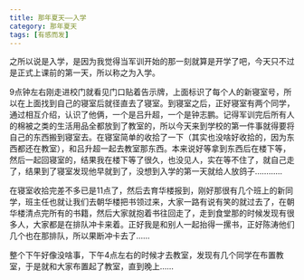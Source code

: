 ```yaml
---
title: 那年夏天——入学
category: 那年夏天
tags: [有感而发]
---
```


之所以说是入学，是因为我觉得当军训开始的那一刻就算是开学了吧，今天只不过是正式上课前的第一天，所以称之为入学。

9点钟左右刚走进校门就看见门口贴着告示牌，上面标识了每个人的新寝室号，所以在上面找到自己的寝室后就径直去了寝室。到寝室之后，正好寝室有两个同学，通过相互介绍，认识了他俩，一个是吕升超，一个是钟志鹏。记得军训完后所有人的棉被之类的生活用品全都放到了教室的，所以今天来到学校的第一件事就得要将自己的东西搬到寝室去。在寝室简单的收拾了一下（其实也没啥好收拾的，因为东西都还在教室），和吕升超一起去教室那东西。本来说好等拿到东西后在楼下等，然后一起回寝室的，结果我在楼下等了很久，也没见人，实在等不住了，就自己走了，结果到了寝室发现他早就到了，没想到入学的第一天就给人放鸽子…………


在寝室收拾完差不多已是11点了，然后去育华楼报到，刚好那很有几个班上的新同学，班主任也就让我们去朝华楼把书领过来，大家一路有说有笑的就过去了，在朝华楼清点完所有的书籍，然后大家就抱着书往回走了，走到食堂那的时候发现有很多人，大家都是在排队冲卡来着。正好我是和别人一起抬得一摞书，正好陈涛他们几个也在那排队，所以果断冲卡去了……

整个下午好像没啥事，下午4点左右的时候才去教室，发现有几个同学在布置教室，于是就和大家布置起了教室，直到晚上……
